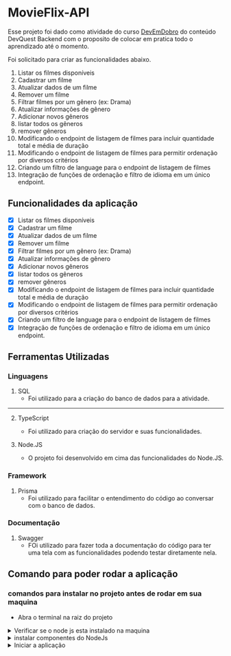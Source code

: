 # MovieFlix-API
Esse projeto foi dado como atividade do curso [DevEmDobro](https://dev-em-dobro.ticto.club/signin) do conteúdo DevQuest Backend com o proposito de colocar em pratica todo o aprendizado até o momento.

Foi solicitado para criar as funcionalidades abaixo.

1. Listar os filmes disponíveis
2. Cadastrar um filme
3. Atualizar dados de um filme
4. Remover um filme
5. Filtrar filmes por um gênero (ex: Drama)
6. Atualizar informações de gênero
7. Adicionar novos gêneros
8. listar todos os gêneros
9. remover gêneros
10. Modificando o endpoint de listagem de filmes para incluir quantidade total e média de duração
11. Modificando o endpoint de listagem de filmes para permitir ordenação por diversos critérios
12. Criando um filtro de language para o endpoint de listagem de filmes
13. Integração de funções de ordenação e filtro de idioma em um único endpoint.

## Funcionalidades da aplicação
- [x] Listar os filmes disponíveis
- [x] Cadastrar um filme
- [x] Atualizar dados de um filme
- [x] Remover um filme
- [x] Filtrar filmes por um gênero (ex: Drama)
- [x] Atualizar informações de gênero
- [x] Adicionar novos gêneros
- [x] listar todos os gêneros
- [x] remover gêneros
- [x] Modificando o endpoint de listagem de filmes para incluir quantidade total e média de duração
- [x] Modificando o endpoint de listagem de filmes para permitir ordenação por diversos critérios
- [x] Criando um filtro de language para o endpoint de listagem de filmes
- [x] Integração de funções de ordenação e filtro de idioma em um único endpoint.

## Ferramentas Utilizadas
### Linguagens
1. SQL
    - Foi utilizado para a criação do banco de dados para a atividade.

---

2. TypeScript
    - Foi utilizado para criação do servidor e suas funcionalidades.

3. Node.JS
     - O projeto foi desenvolvido em cima das funcionalidades do Node.JS.

### Framework
1. Prisma
     - Foi utilizado para facilitar o entendimento do código ao conversar com o banco de dados.

### Documentação
1. Swagger
     - FOi utilizado para fazer toda a documentação do código para ter uma tela com as funcionalidades podendo testar diretamente nela.

## Comando para poder rodar a aplicação
### comandos para instalar no projeto antes de rodar em sua maquina
- Abra o terminal na raiz do projeto

<details>
    <summary>Verificar se o node js esta instalado na maquina</summary>
    Para poder instalar os componentes do node js, para verifficar se tem o node em sua maquina pode usar o comando `node -v` se aparecer a versão quer dizer que ele esta instalado. Caso não apareça a versão baixe o node no link: https://nodejs.org/pt

    ```
    node -v
    ```
</details>

<details>
<summary>instalar componentes do NodeJs</summary>
    Com o terminal aberto dentro dentro da raiz do projeto digite o comando abaixo:

    ```
    npm install
    ```
</details>

<details>
    <summary>Iniciar a aplicação</summary>
    Com todos as aplicações acima instaladas podemos iniciar a aplicação com o comando:

    ```
    npm run dev
    ```
</details>
